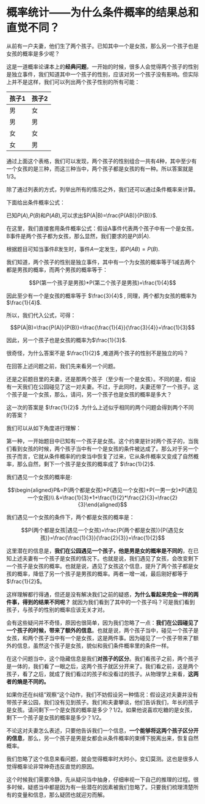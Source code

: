 # 概率统计——为什么条件概率的结果总和直觉不同？

从前有一户夫妻，他们生了两个孩子。已知其中一个是女孩，那么另一个孩子也是女孩的概率是多少呢？

这是一道概率论课本上的**经典问题**，一开始的时候，很多人会觉得两个孩子的性别是独立事件，我们知道其中一个孩子的性别，应该对另一个孩子没有影响。但实际上并不是这样，我们可以列出两个孩子性别的所有可能：

孩子1|孩子2
--|--
男|女
男|男
女|女
女|男

通过上面这个表格，我们可以发现，两个孩子的性别组合一共有4种，其中至少有一个女孩的是三种，而这三种当中，两个孩子都是女孩的有一种。所以答案就是1/3。

除了通过列表的方式，列举出所有的情况之外，我们还可以通过条件概率来计算。

下面给出条件概率公式：

已知$P(A)$,$P(B)$和$P(AB)$,可以求出$P(A|B)=\frac{P(AB)}{P(B)}$.

在这里，我们直接套用条件概率公式：假设A事件代表两个孩子中有一个是女孩，B事件是两个孩子都为女孩，那么显然，我们要求的是$P(B|A)$.

根据题目可知当事件$B$发生时，事件$A$一定发生，即$P(AB)=P(B)$.

我们知道，两个孩子的性别是独立事件，其中有一个为女孩的概率等于1减去两个都是男孩的概率，而两个男孩的概率等于：

$$P(第一个孩子是男孩)*P(第二个孩子是男孩)=\frac{1}{4}$$

因此至少有一个是女孩的概率等于 $\frac{3}{4}$ , 同理，两个都为女孩的概率为$\frac{1}{4}$.

所以，我们代入公式，可得：

$$P(A|B)=\frac{P(A)}{P(B)}=\frac{\frac{1}{4}}{\frac{3}{4}}=\frac{1}{3}$$

因此，另一个孩子也是女孩的概率为$\frac{1}{3}$.

很奇怪，为什么答案不是 $\frac{1}{2}$ ,难道两个孩子的性别不是独立的吗？

在回答上述问题之前，我们先来看另一个问题。

还是之前题目里的夫妻，还是那两个孩子（至少有一个是女孩）。不同的是，假设有一天我们在公园碰见了这一对夫妻。不过，于此同时，夫妻还带了一个孩子。这个孩子是一个女孩，那么，请问，另一个孩子也是女孩的概率是多大？

这一次的答案是 $\frac{1}{2}$ .为什么上述似乎相同的两个问题会得到两个不同的答案？


我们可以从如下角度进行理解：

第一种，一开始题目中已知有一个孩子是女孩。这个约束是针对两个孩子的，当我们看到女孩的时候，两个孩子当中有一个是女孩的条件被达成了。那么对于另一个孩子而言，它就从条件概率的约束当中恢复了过来，它从条件概率又变成了自然概率，那么自然，剩下一个孩子是女孩的概率成了 $\frac{1}{2}$.

我们遇见一个女孩的概率是:

$$\begin{aligned}P&=P(两个都是女孩)*P(遇见一个女孩)+P(一男一女)*P(遇见一个女孩)\\
&=\frac{1}{3}*1+\frac{1}{2}*\frac{2}{3}=\frac{2}{3}\end{aligned}$$

我们遇见一个女孩的条件下，两个都是女孩的概率是：

$$P(两个都是女孩|遇见一个女孩)=\frac{P(两个都是女孩)}{P(遇见女孩)}=\frac{\frac{1}{3}}{\frac{2}{3}}=\frac{1}{2}$$

这里潜在的信息是，**我们在公园遇见一个孩子，他是男是女的概率是不同的**，在已知上述夫妻有一个孩子是女孩的情况下。也就是说，我们遇见了女孩，会改变剩下一个孩子是女孩的概率。也就是说，遇见了女孩这个信息，提升了两个孩子都是女孩的概率，降低了另一个孩子是男孩的概率。两者一增一减，最后刚好都等于 $\frac{1}{2}$。

这样理解都行得通，但还是没有解决我们之前的疑惑，**为什么看起来完全一样的两件事，得到的结果不同呢？** 就因为我们看到了其中的一个孩子吗？可是我们看到孩子，与孩子的性别的概率应该无关才对。

会有这些疑问并不奇怪，原因也很简单，因为我们忽略了一点：**我们在公园碰见了一个孩子的时候，带来了额外的信息**。也就是说，两个孩子当中，碰见一个孩子是女孩，和两个孩子当中有一个是女孩，这是两件事。因为碰见了一个孩子带来了额外的信息，虽然这个孩子是女孩，貌似和我们条件概率里的条件一样。

在这个问题当中，这个隐藏信息是我们**对孩子的区分**。我们看孩子之前，两个孩子是一体的，我们看了一眼之后，这两个孩子就区分开来了。我们看之前，这是两个孩子，看了之后，就成了我们看过的孩子和没看过的孩子。从物理学上来看，**这两者的熵是不同的。**

如果你还在纠结”观察“这个动作，我们不妨假设另一种情况：假设这对夫妻并没有带孩子来公园，我们没有见到孩子。我们和夫妻攀谈，他们告诉我们，年长的孩子是女孩。请问剩下一个是女孩的概率是多少？1/2。如果他说喜欢吃糖的是女孩，剩下一个孩子是女孩的概率是多少？1/2。

不论这对夫妻怎么表述，只要他告诉我们一个信息，**一个能够将这两个孩子区分开的信息**，那么，另一个孩子是男是女都会从条件概率的束缚下脱离出来，恢复自然概率。

我们忽略了这个信息来看问题，就会觉得概率时大时小，变幻莫测。这也是很多人觉得概率论非常神奇违反直觉的原因。

这个时候我们需要冷静，先从疑问当中抽身，仔细审视一下自己的推理的过程。很多时候，疑惑当中都是因为有一些潜在的因素被我们忽略了。只要我们梳理清楚所有的变量和信息，那么疑团也就迎刃而解。